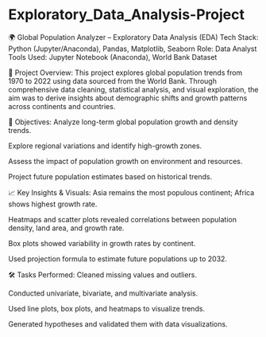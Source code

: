 # Exploratory_Data_Analysis-Project

🌍 Global Population Analyzer – Exploratory Data Analysis (EDA)
Tech Stack: Python (Jupyter/Anaconda), Pandas, Matplotlib, Seaborn
Role: Data Analyst
Tools Used: Jupyter Notebook (Anaconda), World Bank Dataset

📌 Project Overview:
This project explores global population trends from 1970 to 2022 using data sourced from the World Bank. Through comprehensive data cleaning, statistical analysis, and visual exploration, the aim was to derive insights about demographic shifts and growth patterns across continents and countries.

🎯 Objectives:
Analyze long-term global population growth and density trends.

Explore regional variations and identify high-growth zones.

Assess the impact of population growth on environment and resources.

Project future population estimates based on historical trends.

📈 Key Insights & Visuals:
Asia remains the most populous continent; Africa shows highest growth rate.

Heatmaps and scatter plots revealed correlations between population density, land area, and growth rate.

Box plots showed variability in growth rates by continent.

Used projection formula to estimate future populations up to 2032.

🛠 Tasks Performed:
Cleaned missing values and outliers.

Conducted univariate, bivariate, and multivariate analysis.

Used line plots, box plots, and heatmaps to visualize trends.

Generated hypotheses and validated them with data visualizations.

